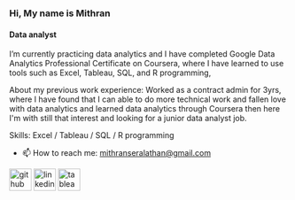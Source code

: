 ### Hi, My name is Mithran
#### Data analyst
I’m currently practicing data analytics and I have completed Google Data Analytics Professional Certificate on Coursera, where I have learned to use tools such as Excel, Tableau, SQL, and R programming,

About my previous work experience: Worked as a contract admin for 3yrs, where I have found that I can able to do more technical work and fallen love with data analytics and learned data analytics through Coursera then here I'm with still that interest and looking for a junior data analyst job.

Skills: Excel / Tableau / SQL / R programming

- 📫 How to reach me: mithranseralathan@gmail.com 


[<img src='https://cdn.jsdelivr.net/npm/simple-icons@3.0.1/icons/github.svg' alt='github' height='40'>](https://github.com/MithranSeralathan)  [<img src='https://cdn.jsdelivr.net/npm/simple-icons@3.0.1/icons/linkedin.svg' alt='linkedin' height='40'>](https://www.linkedin.com/in/mithran-s-4b450b168/)  [<img src='https://cdn.jsdelivr.net/npm/simple-icons@3.0.1/icons/tableau.svg' alt='tableau' height='40'>](https://public.tableau.com/app/profile/mithran.seralathan)  

<!---
MithranSeralathan/MithranSeralathan is a ✨ special ✨ repository because its `README.md` (this file) appears on your GitHub profile.
You can click the Preview link to take a look at your changes.
--->

